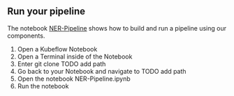 ## Run your pipeline

The notebook [NER-Pipeline](../ner-pipeline.ipynb) shows how to build and run a pipeline using our components.


1. Open a Kubeflow Notebook
1. Open a Terminal inside of the Notebook
1. Enter git clone TODO add path
1. Go back to your Notebook and navigate to TODO add path
1. Open the notebook NER-Pipeline.ipynb
1. Run the notebook
